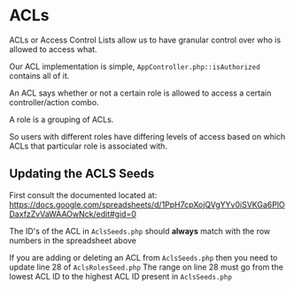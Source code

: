 # ACLs

ACLs or Access Control Lists allow us to have granular control over who is allowed to access what.

Our ACL implementation is simple, `AppController.php::isAuthorized` contains all of it.

An ACL says whether or not a certain role is allowed to access a certain controller/action combo.

A role is a grouping of ACLs.

So users with different roles have differing levels of access based on which ACLs
that particular role is associated with.

## Updating the ACLS Seeds

First consult the documented located at: https://docs.google.com/spreadsheets/d/1PpH7cpXojQVgYYv0iSVKGa6PlODaxfzZvVaWAAOwNck/edit#gid=0

The ID's of the ACL in `AclsSeeds.php` should **always** match with the row numbers in the spreadsheet above

If you are adding or deleting an ACL from `AclsSeeds.php` then you need to update line 28 of `AclsRolesSeed.php`
The range on line 28 must go from the lowest ACL ID to the highest ACL ID present in `AclsSeeds.php`
